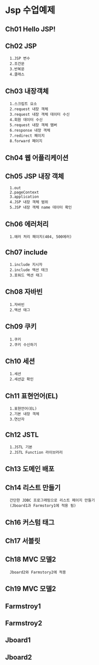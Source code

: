 # Jsp 수업예제
## Ch01 Hello JSP!
## Ch02 JSP
```
  1.JSP 변수
  2.조건문
  3.반복문
  4.클래스
```
## Ch03 내장객체
```
  1.스크립트 요소
  2.request 내장 객체
  3.request 내장 객체 데이터 수신
  4.회원 데이터 수신
  5.request 내장 객체 멤버
  6.response 내장 객체
  7.redirect 페이지
  8.forward 페이지
```
## Ch04 웹 어플리케이션
## Ch05 JSP 내장 객체 
```
  1.out
  2.pageContext
  3.application
  4.JSP 내장 객체 범위
  5.JSP 내장 객체 name 데이터 확인
```
## Ch06 에러처리
```
  1.에러 처리 페이지(404, 500에러)
```
## Ch07 include
```
  1.include 지시자
  2.include 액션 태크
  3.포워드 액션 태그
```
## Ch08 자바빈
```
  1.자바빈
  2.액션 태그
```
## Ch09 쿠키
```
  1.쿠키
  2.쿠키 수신하기
```
## Ch10 세션
```
  1.세션
  2.세션값 확인
```
## Ch11 표현언어(EL)
```
  1.표현언어(EL)
  2.기본 내장 객체
  3.연산자
```
## Ch12 JSTL
```
  1.JSTL 기본
  2.JSTL Function 라이브러리
```
## Ch13 도메인 배포
## Ch14 리스트 만들기
```
  간단한 JDBC 프로그래밍으로 리스트 페이지 만들기
  (Jboard1과 Farmstory1에 적용 됨)
```
## Ch16 커스텀 태그
## Ch17 서블릿
## Ch18 MVC 모델2
```
  Jboard2와 Farmstory2에 적용
```
## Ch19 MVC 모델2
## Farmstroy1
## Farmstroy2
## Jboard1
## Jboard2
